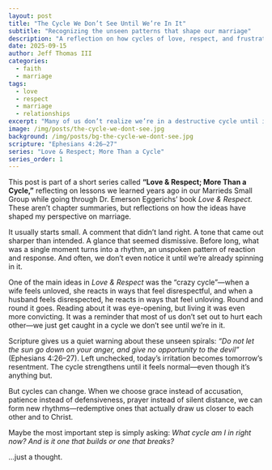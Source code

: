 ```yaml
---
layout: post
title: "The Cycle We Don’t See Until We’re In It"
subtitle: "Recognizing the unseen patterns that shape our marriage"
description: "A reflection on how cycles of love, respect, and frustration form in marriage, and how to break free from the ones that tear down."
date: 2025-09-15
author: Jeff Thomas III
categories:
  - faith
  - marriage
tags:
  - love
  - respect
  - marriage
  - relationships
excerpt: "Many of us don’t realize we’re in a destructive cycle until it’s already spinning. The good news is, cycles can change."
image: /img/posts/the-cycle-we-dont-see.jpg
background: /img/posts/bg-the-cycle-we-dont-see.jpg
scripture: "Ephesians 4:26–27"
series: "Love & Respect; More Than a Cycle"
series_order: 1
---
```


This post is part of a short series called **“Love & Respect; More Than a Cycle,”** reflecting on lessons we learned years ago in our Marrieds Small Group while going through Dr. Emerson Eggerichs’ book *Love & Respect.* These aren’t chapter summaries, but reflections on how the ideas have shaped my perspective on marriage.  


It usually starts small. A comment that didn’t land right. A tone that came out sharper than intended. A glance that seemed dismissive. Before long, what was a single moment turns into a rhythm, an unspoken pattern of reaction and response. And often, we don’t even notice it until we’re already spinning in it.  

One of the main ideas in *Love & Respect* was the “crazy cycle”—when a wife feels unloved, she reacts in ways that feel disrespectful, and when a husband feels disrespected, he reacts in ways that feel unloving. Round and round it goes. Reading about it was eye-opening, but living it was even more convicting. It was a reminder that most of us don’t set out to hurt each other—we just get caught in a cycle we don’t see until we’re in it.  

Scripture gives us a quiet warning about these unseen spirals: *“Do not let the sun go down on your anger, and give no opportunity to the devil”* (Ephesians 4:26–27). Left unchecked, today’s irritation becomes tomorrow’s resentment. The cycle strengthens until it feels normal—even though it’s anything but.  

But cycles can change. When we choose grace instead of accusation, patience instead of defensiveness, prayer instead of silent distance, we can form new rhythms—redemptive ones that actually draw us closer to each other and to Christ.  

Maybe the most important step is simply asking: *What cycle am I in right now? And is it one that builds or one that breaks?*  

…just a thought.  

<!--stackedit_data:
eyJoaXN0b3J5IjpbNjUxOTg2NTA1XX0=
-->